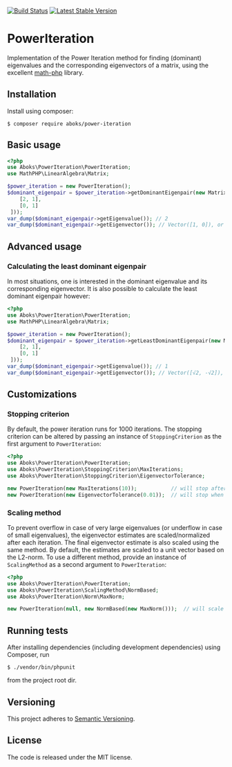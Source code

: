 [![Build Status](https://travis-ci.org/aboks/power-iteration.svg?branch=master)](https://travis-ci.org/aboks/power-iteration)
[![Latest Stable Version](https://poser.pugx.org/aboks/power-iteration/v/stable)](https://packagist.org/packages/aboks/power-iteration)

PowerIteration
==============
Implementation of the Power Iteration method for finding (dominant) eigenvalues and the corresponding eigenvectors of a matrix, using the excellent [math-php](https://github.com/markrogoyski/math-php) library.
 
Installation
------------
Install using composer:
```
$ composer require aboks/power-iteration
```

Basic usage
-----------
```php
<?php
use Aboks\PowerIteration\PowerIteration;
use MathPHP\LinearAlgebra\Matrix;

$power_iteration = new PowerIteration();
$dominant_eigenpair = $power_iteration->getDominantEigenpair(new Matrix([
    [2, 1],
    [0, 1]
 ]));
var_dump($dominant_eigenpair->getEigenvalue()); // 2
var_dump($dominant_eigenpair->getEigenvector()); // Vector([1, 0]), or a scalar multiple
```

Advanced usage
--------------

### Calculating the least dominant eigenpair

In most situations, one is interested in the dominant eigenvalue and its corresponding eigenvector. It is also possible to calculate the least dominant eigenpair however: 
```php
<?php
use Aboks\PowerIteration\PowerIteration;
use MathPHP\LinearAlgebra\Matrix;

$power_iteration = new PowerIteration();
$dominant_eigenpair = $power_iteration->getLeastDominantEigenpair(new Matrix([
    [2, 1],
    [0, 1]
 ]));
var_dump($dominant_eigenpair->getEigenvalue()); // 1
var_dump($dominant_eigenpair->getEigenvector()); // Vector([√2, -√2]), or a scalar multiple
```


Customizations
--------------

### Stopping criterion

By default, the power iteration runs for 1000 iterations. The stopping criterion can be altered by passing an instance of `StoppingCriterion` as the first argument to `PowerIteration`:
```php
<?php
use Aboks\PowerIteration\PowerIteration;
use Aboks\PowerIteration\StoppingCriterion\MaxIterations;
use Aboks\PowerIteration\StoppingCriterion\EigenvectorTolerance;

new PowerIteration(new MaxIterations(10));           // will stop after 10 iterations
new PowerIteration(new EigenvectorTolerance(0.01));  // will stop when ‖Av - λv‖ < 0.01
```

### Scaling method

To prevent overflow in case of very large eigenvalues (or underflow in case of small eigenvalues), the eigenvector estimates are scaled/normalized after each iteration. The final eigenvector estimate is also scaled using the same method. By default, the estimates are scaled to a unit vector based on the L2-norm. To use a different method, provide an instance of `ScalingMethod` as a second argument to `PowerIteration`:
```php
<?php
use Aboks\PowerIteration\PowerIteration;
use Aboks\PowerIteration\ScalingMethod\NormBased;
use Aboks\PowerIteration\Norm\MaxNorm;

new PowerIteration(null, new NormBased(new MaxNorm()));  // will scale to a unit vector based on the max-norm
``` 

Running tests
-------------
After installing dependencies (including development dependencies) using Composer, run
```
$ ./vendor/bin/phpunit
```
from the project root dir.

Versioning
----------
This project adheres to [Semantic Versioning](http://semver.org/).

License
-------
The code is released under the MIT license.
